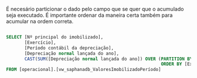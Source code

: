 É necesário particionar o dado pelo campo que se quer que o acumulado seja executado. É importante ordenar da maneira certa também para acumular na ordem correta. 




```sql 

SELECT [Nº principal do imobilizado],
       [Exercício],
       [Período contábil da depreciação],
       [Depreciação normal lançada do ano],
       CAST(SUM([Depreciação normal lançada do ano]) OVER (PARTITION BY [Nº principal do imobilizado]
                                                           ORDER BY [Exercício], [Período contábil da depreciação] ROWS UNBOUNDED PRECEDING) AS DECIMAL(8, 2)) AS Acumulado
FROM [operacional].[vw_saphanadb_ValoresImobilizadoPeríodo]

```